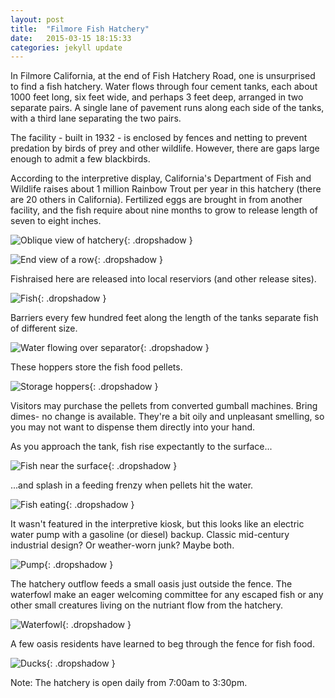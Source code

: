 ```yaml
---
layout: post
title:  "Filmore Fish Hatchery"
date:   2015-03-15 18:15:33
categories: jekyll update
---
```

In Filmore California, at the end of Fish Hatchery Road, one is unsurprised to find a fish hatchery.  Water flows through four cement tanks, each about 1000 feet long, six feet wide, and perhaps 3 feet deep, arranged in two separate pairs.  A single lane of pavement runs along each side of the tanks, with a third lane separating the two pairs.  

The facility - built in 1932 - is enclosed by fences and netting to prevent predation by birds of prey and other wildlife.  However, there are gaps large enough to admit a few blackbirds.  

According to the interpretive display, California's Department of Fish and Wildlife raises about 1 million Rainbow Trout per year in this hatchery (there are 20 others in California).  Fertilized eggs are brought in from another facility, and the fish require about nine months to grow to release length of seven to eight inches.  

![Oblique view of hatchery](/images/filmore_fish_hatchery/tanks.png){: .dropshadow }  

![End view of a row](/images/filmore_fish_hatchery/tanks3.png){: .dropshadow }  

Fishraised here are released into local reserviors (and other release sites).   

![Fish](/images/filmore_fish_hatchery/fish.png){: .dropshadow }  

Barriers every few hundred feet along the length of the tanks separate fish of different size.  

![Water flowing over separator](/images/filmore_fish_hatchery/tanks2.png){: .dropshadow }  

These hoppers store the fish food pellets.  

![Storage hoppers](/images/filmore_fish_hatchery/hoppers.png){: .dropshadow }  

Visitors may purchase the pellets from converted gumball machines.  Bring dimes- no change is available.  They're a bit oily and unpleasant smelling, so you may not want to dispense them directly into your hand.  

As you approach the tank, fish rise expectantly to the surface...  

![Fish near the surface](/images/filmore_fish_hatchery/fish2.png){: .dropshadow }  

...and splash in a feeding frenzy when pellets hit the water.  

![Fish eating](/images/filmore_fish_hatchery/fish3.png){: .dropshadow }  

It wasn't featured in the interpretive kiosk, but this looks like an electric water pump with a gasoline (or diesel) backup.   Classic mid-century industrial design?  Or weather-worn junk?  Maybe both.  

![Pump](/images/filmore_fish_hatchery/pump.png){: .dropshadow }  

The hatchery outflow feeds a small oasis just outside the fence.  The waterfowl make an eager welcoming committee for any escaped fish or any other small creatures living on the nutriant flow from the hatchery.  

![Waterfowl](/images/filmore_fish_hatchery/waterfowl.png){: .dropshadow }  

A few oasis residents have learned to beg through the fence for fish food.  

![Ducks](/images/filmore_fish_hatchery/ducks.png){: .dropshadow }  

Note: The hatchery is open daily from 7:00am to 3:30pm.









